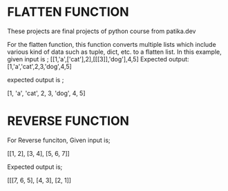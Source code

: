 # FLATTEN FUNCTION

These projects are final projects of python course from patika.dev

For the flatten function, this function converts multiple lists which include various kind of data such as tuple, dict, etc. to a flatten list.
In this example, given input is ;
[[1,'a',['cat'],2],[[[3]],'dog'],4,5] Expected output: [1,'a','cat',2,3,'dog',4,5]

expected output is ;

[1, 'a', 'cat', 2, 3, 'dog', 4, 5]

# REVERSE FUNCTION

For Reverse funciton,
Given input is;

[[1, 2], [3, 4], [5, 6, 7]]

 Expected output is;

[[[7, 6, 5], [4, 3], [2, 1]]
